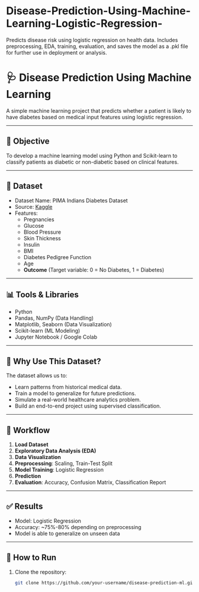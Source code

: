 # Disease-Prediction-Using-Machine-Learning-Logistic-Regression-
 Predicts disease risk using logistic regression on health data. Includes preprocessing, EDA, training, evaluation, and saves the model as a .pkl file for further use in deployment or analysis.
# 🩺 Disease Prediction Using Machine Learning

A simple machine learning project that predicts whether a patient is likely to have diabetes based on medical input features using logistic regression.

---

## 📌 Objective

To develop a machine learning model using Python and Scikit-learn to classify patients as diabetic or non-diabetic based on clinical features.

---

## 📁 Dataset

- Dataset Name: PIMA Indians Diabetes Dataset
- Source: [Kaggle](https://www.kaggle.com/datasets/uciml/pima-indians-diabetes-database)
- Features:
  - Pregnancies
  - Glucose
  - Blood Pressure
  - Skin Thickness
  - Insulin
  - BMI
  - Diabetes Pedigree Function
  - Age
  - **Outcome** (Target variable: 0 = No Diabetes, 1 = Diabetes)

---

## 📊 Tools & Libraries

- Python
- Pandas, NumPy (Data Handling)
- Matplotlib, Seaborn (Data Visualization)
- Scikit-learn (ML Modeling)
- Jupyter Notebook / Google Colab

---

## 🧠 Why Use This Dataset?

The dataset allows us to:
- Learn patterns from historical medical data.
- Train a model to generalize for future predictions.
- Simulate a real-world healthcare analytics problem.
- Build an end-to-end project using supervised classification.

---

## 🔧 Workflow

1. **Load Dataset**
2. **Exploratory Data Analysis (EDA)**
3. **Data Visualization**
4. **Preprocessing**: Scaling, Train-Test Split
5. **Model Training**: Logistic Regression
6. **Prediction**
7. **Evaluation**: Accuracy, Confusion Matrix, Classification Report

---

## ✅ Results

- Model: Logistic Regression
- Accuracy: ~75%-80% depending on preprocessing
- Model is able to generalize on unseen data

---

## 🚀 How to Run

1. Clone the repository:
   ```bash
   git clone https://github.com/your-username/disease-prediction-ml.git





